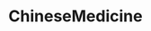---
title: ChineseMedicine
crosslinks:
- Mneumonese
- taoism
- Nootropics
- acupuncture
- alchemy
- occult
---
